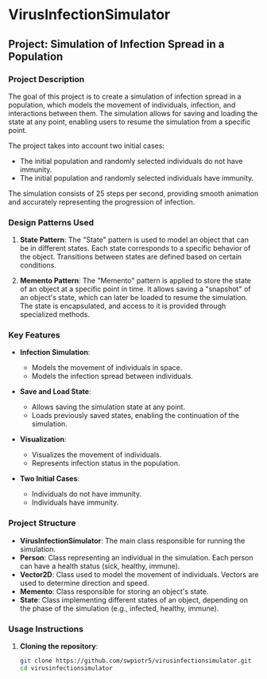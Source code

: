 # VirusInfectionSimulator

## Project: Simulation of Infection Spread in a Population

### Project Description
The goal of this project is to create a simulation of infection spread in a population, which models the movement of individuals, infection, and interactions between them. The simulation allows for saving and loading the state at any point, enabling users to resume the simulation from a specific point.

The project takes into account two initial cases:
- The initial population and randomly selected individuals do not have immunity.
- The initial population and randomly selected individuals have immunity.

The simulation consists of 25 steps per second, providing smooth animation and accurately representing the progression of infection.

### Design Patterns Used

1. **State Pattern**:
   The "State" pattern is used to model an object that can be in different states. Each state corresponds to a specific behavior of the object. Transitions between states are defined based on certain conditions.

2. **Memento Pattern**:
   The "Memento" pattern is applied to store the state of an object at a specific point in time. It allows saving a "snapshot" of an object's state, which can later be loaded to resume the simulation. The state is encapsulated, and access to it is provided through specialized methods.

### Key Features

- **Infection Simulation**:
  - Models the movement of individuals in space.
  - Models the infection spread between individuals.
  
- **Save and Load State**:
  - Allows saving the simulation state at any point.
  - Loads previously saved states, enabling the continuation of the simulation.

- **Visualization**:
  - Visualizes the movement of individuals.
  - Represents infection status in the population.
  
- **Two Initial Cases**:
  - Individuals do not have immunity.
  - Individuals have immunity.

### Project Structure

- **VirusInfectionSimulator**: The main class responsible for running the simulation.
- **Person**: Class representing an individual in the simulation. Each person can have a health status (sick, healthy, immune).
- **Vector2D**: Class used to model the movement of individuals. Vectors are used to determine direction and speed.
- **Memento**: Class responsible for storing an object's state.
- **State**: Class implementing different states of an object, depending on the phase of the simulation (e.g., infected, healthy, immune).

### Usage Instructions

1. **Cloning the repository**:
   ```bash
   git clone https://github.com/swpiotr5/virusinfectionsimulator.git
   cd virusinfectionsimulator
